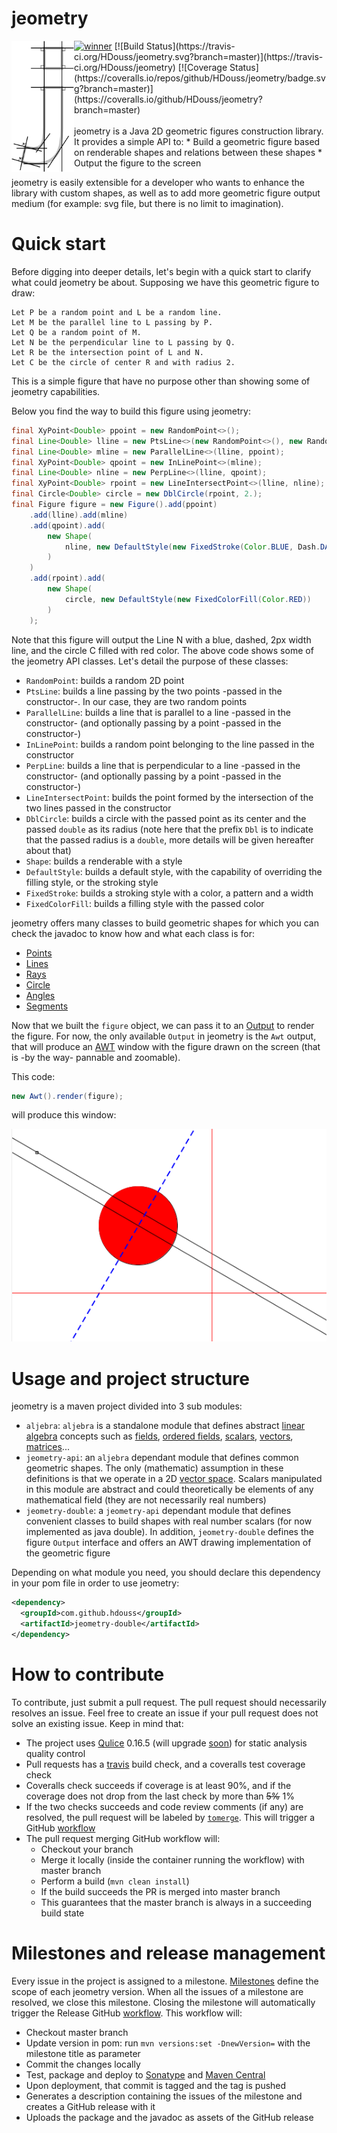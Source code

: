 # jeometry
<img align="left" alt="Logo" src="https://github.com/HDouss/jeometry/blob/gh-pages/images/path3479.png" width="100" />

<a href="https://www.yegor256.com/2019/11/03/award-2020.html">
  <img src="//www.yegor256.com/images/award/2020/winner-hdouss.png"
  style="height:45px;" alt='winner'/></a>
[![Build Status](https://travis-ci.org/HDouss/jeometry.svg?branch=master)](https://travis-ci.org/HDouss/jeometry)
[![Coverage Status](https://coveralls.io/repos/github/HDouss/jeometry/badge.svg?branch=master)](https://coveralls.io/github/HDouss/jeometry?branch=master)<br/><br/>
jeometry is a Java 2D geometric figures construction library.
It provides a simple API to:
* Build a geometric figure based on renderable shapes and relations between these shapes
* Output the figure to the screen

jeometry is easily extensible for a developer who wants to enhance the library with custom shapes, as well as to add more geometric figure output medium (for example: svg file, but there is no limit to imagination).


# Quick start
Before digging into deeper details, let's begin with a quick start to clarify what could jeometry be about.
Supposing we have this geometric figure to draw:

```
Let P be a random point and L be a random line.
Let M be the parallel line to L passing by P.
Let Q be a random point of M.
Let N be the perpendicular line to L passing by Q.
Let R be the intersection point of L and N.
Let C be the circle of center R and with radius 2. 
```

This is a simple figure that have no purpose other than showing some of jeometry capabilities.

Below you find the way to build this figure using jeometry:

```java
final XyPoint<Double> ppoint = new RandomPoint<>();
final Line<Double> lline = new PtsLine<>(new RandomPoint<>(), new RandomPoint<>());
final Line<Double> mline = new ParallelLine<>(lline, ppoint);
final XyPoint<Double> qpoint = new InLinePoint<>(mline);
final Line<Double> nline = new PerpLine<>(lline, qpoint);
final XyPoint<Double> rpoint = new LineIntersectPoint<>(lline, nline);
final Circle<Double> circle = new DblCircle(rpoint, 2.);
final Figure figure = new Figure().add(ppoint)
    .add(lline).add(mline)
    .add(qpoint).add(
        new Shape(
            nline, new DefaultStyle(new FixedStroke(Color.BLUE, Dash.DASHED, 2f))
        )
    )
    .add(rpoint).add(
        new Shape(
            circle, new DefaultStyle(new FixedColorFill(Color.RED))
        )
    );
```
Note that this figure will output the Line N with a blue, dashed, 2px width line, and the circle C filled with red color.
The above code shows some of the jeometry API classes. Let's detail the purpose of these classes:
* `RandomPoint`: builds a random 2D point
* `PtsLine`: builds a line passing by the two points -passed in the constructor-. In our case, they are two random points
* `ParallelLine`: builds a line that is parallel to a line -passed in the constructor- (and optionally passing by a point -passed in the constructor-)
* `InLinePoint`: builds a random point belonging to the line passed in the constructor
* `PerpLine`: builds a line that is perpendicular to a line -passed in the constructor- (and optionally passing by a point -passed in the constructor-)
* `LineIntersectPoint`: builds the point formed by the intersection of the two lines passed in the constructor
* `DblCircle`: builds a circle with the passed point as its center and the passed `double` as its radius (note here that the prefix `Dbl` is to indicate that the passed radius is a `double`, more details will be given hereafter about that)
* `Shape`: builds a renderable with a style
* `DefaultStyle`: builds a default style, with the capability of overriding the filling style, or the stroking style
* `FixedStroke`: builds a stroking style with a color, a pattern and a width
* `FixedColorFill`: builds a filling style with the passed color


jeometry offers many classes to build geometric shapes for which you can check the javadoc to know how and what each class is for:
* [Points](https://github.com/HDouss/jeometry/tree/master/jeometry-api/src/main/java/com/jeometry/twod/point)
* [Lines](https://github.com/HDouss/jeometry/tree/master/jeometry-api/src/main/java/com/jeometry/twod/line)
* [Rays](https://github.com/HDouss/jeometry/tree/master/jeometry-api/src/main/java/com/jeometry/twod/ray)
* [Circle](https://github.com/HDouss/jeometry/tree/master/jeometry-api/src/main/java/com/jeometry/twod/circle)
* [Angles](https://github.com/HDouss/jeometry/tree/master/jeometry-api/src/main/java/com/jeometry/twod/angle)
* [Segments](https://github.com/HDouss/jeometry/tree/master/jeometry-api/src/main/java/com/jeometry/twod/segment)

Now that we built the `figure` object, we can pass it to an [Output](https://github.com/HDouss/jeometry/blob/master/jeometry-double/src/main/java/com/jeometry/render/Output.java) to render the figure.
For now, the only available `Output` in jeometry is the `Awt` output, that will produce an [AWT](https://en.wikipedia.org/wiki/Abstract_Window_Toolkit) window with the figure drawn on the screen (that is -by the way- pannable and zoomable).

This code:
```java
new Awt().render(figure);
```
will produce this window:

<img alt="Figure on screen" src="https://github.com/HDouss/jeometry/blob/gh-pages/images/sample1v2.png" />

# Usage and project structure
jeometry is a maven project divided into 3 sub modules:
* `aljebra`: `aljebra` is a standalone module that defines abstract [linear algebra](https://en.wikipedia.org/wiki/Linear_algebra) concepts such as [fields](https://en.wikipedia.org/wiki/Field_(mathematics)), [ordered fields](https://en.wikipedia.org/wiki/Ordered_field), [scalars](https://en.wikipedia.org/wiki/Scalar_(mathematics)), [vectors](https://en.wikipedia.org/wiki/Vector_(mathematics_and_physics)), [matrices](https://en.wikipedia.org/wiki/Matrix_(mathematics))...
* `jeometry-api`: an `aljebra` dependant module that defines common geometric shapes. The only (mathematic) assumption in these definitions is that we operate in a 2D [vector space](https://en.wikipedia.org/wiki/Vector_space). Scalars manipulated in this module are abstract and could theoretically be elements of any mathematical field (they are not necessarily real numbers)
* `jeometry-double`: a `jeometry-api` dependant module that defines convenient classes to build shapes with real number scalars (for now implemented as java double). In addition, `jeometry-double` defines the figure `Output` interface and offers an AWT drawing implementation of the geometric figure

Depending on what module you need, you should declare this dependency in your pom file in order to use jeometry:
```xml
<dependency>
  <groupId>com.github.hdouss</groupId>
  <artifactId>jeometry-double</artifactId>
</dependency>
```

# How to contribute
To contribute, just submit a pull request. The pull request should necessarily resolves an issue. Feel free to create an issue if your pull request does not solve an existing issue. Keep in mind that:
* The project uses [Qulice](https://www.qulice.com/) 0.16.5 (will upgrade [soon](https://github.com/HDouss/jeometry/milestone/2)) for static analysis quality control
* Pull requests has a [travis](https://github.com/HDouss/jeometry/blob/master/.travis.yml) build check, and a coveralls test coverage check
* Coveralls check succeeds if coverage is at least 90%, and if the coverage does not drop from the last check by more than ~~5%~~ 1%
* If the two checks succeeds and code review comments (if any) are resolved, the pull request will be labeled by [`tomerge`](https://github.com/HDouss/jeometry/labels/tomerge). This will trigger a GitHub [workflow](https://github.com/HDouss/jeometry/blob/master/.github/workflows/merge-pr.yml)
* The pull request merging GitHub workflow will:
  * Checkout your branch
  * Merge it locally (inside the container running the workflow) with master branch
  * Perform a build (`mvn clean install`)
  * If the build succeeds the PR is merged into master branch
  * This guarantees that the master branch is always in a succeeding build state

# Milestones and release management
Every issue in the project is assigned to a milestone. [Milestones](https://github.com/HDouss/jeometry/milestones) define the scope of each jeometry version. When all the issues of a milestone are resolved, we close this milestone.
Closing the milestone will automatically trigger the Release GitHub [workflow](https://github.com/HDouss/jeometry/blob/master/.github/workflows/release.yml). This workflow will:
* Checkout master branch
* Update version in pom: run `mvn versions:set -DnewVersion=` with the milestone title as parameter
* Commit the changes locally
* Test, package and deploy to [Sonatype](https://central.sonatype.org/) and [Maven Central](https://search.maven.org/)
* Upon deployment, that commit is tagged and the tag is pushed
* Generates a description containing the issues of the milestone and creates a GitHub release with it
* Uploads the package and the javadoc as assets of the GitHub release
 